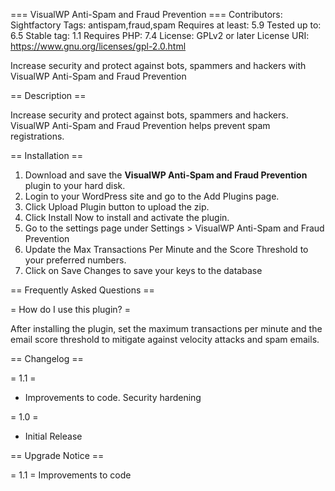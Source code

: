 === VisualWP Anti-Spam and Fraud Prevention ===
Contributors: Sightfactory
Tags: antispam,fraud,spam
Requires at least: 5.9
Tested up to: 6.5
Stable tag: 1.1
Requires PHP: 7.4
License: GPLv2 or later
License URI: https://www.gnu.org/licenses/gpl-2.0.html

Increase security and protect against bots, spammers and hackers with VisualWP Anti-Spam and Fraud Prevention

== Description ==

Increase security and protect against bots, spammers and hackers. VisualWP Anti-Spam and Fraud Prevention helps prevent spam registrations.

== Installation ==
1. Download and save the **VisualWP Anti-Spam and Fraud Prevention** plugin to your hard disk.
2. Login to your WordPress site and go to the Add Plugins page.
3. Click Upload Plugin button to upload the zip.
4. Click Install Now to install and activate the plugin.
5. Go to the settings page under Settings > VisualWP Anti-Spam and Fraud Prevention
6. Update the Max Transactions Per Minute and the Score Threshold to your preferred numbers.
7. Click on Save Changes to save your keys to the database

== Frequently Asked Questions ==

= How do I use this plugin? =

After installing the plugin, set the maximum transactions per minute and the email score threshold to mitigate against velocity attacks and spam emails.


== Changelog ==

= 1.1 =
* Improvements to code. Security hardening

= 1.0 =
* Initial Release

== Upgrade Notice ==

= 1.1 =
Improvements to code
